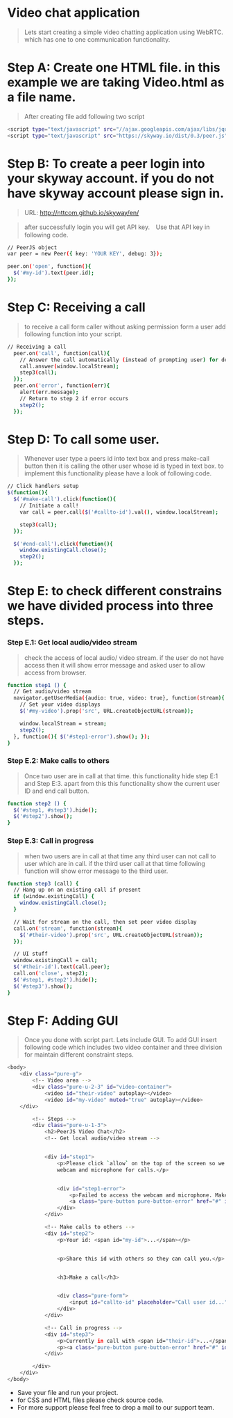 # Video chat application

> Lets start creating a simple video chatting application using WebRTC. which has one to one communication functionality.

# Step A: Create one HTML file. in this example we are taking Video.html as a file name.

>After creating file add following two script

```sh
<script type="text/javascript" src="//ajax.googleapis.com/ajax/libs/jquery/1.8/jquery.min.js"></script>
<script type="text/javascript" src="https://skyway.io/dist/0.3/peer.js"></script>
```

# Step B: To create a peer login into your skyway account. if you do not have skyway account please sign in.

> URL: http://nttcom.github.io/skyway/en/

> after successfully login you will get API key.　Use that API key in following code.

```sh
// PeerJS object
var peer = new Peer({ key: 'YOUR KEY', debug: 3});

peer.on('open', function(){
  $('#my-id').text(peer.id);
});
```

# Step C: Receiving a call

> to receive a call form caller without asking permission form a user add following function into your script.

```sh
// Receiving a call
  peer.on('call', function(call){
    // Answer the call automatically (instead of prompting user) for demo purposes
    call.answer(window.localStream);
    step3(call);
  });
  peer.on('error', function(err){
    alert(err.message);
    // Return to step 2 if error occurs
    step2();
  });
```

# Step D: To call some user.

> Whenever user type a peers id into text box and press make-call button then it is calling the other user whose id is typed in text box. to implement this functionality please have a look of following code.

```sh
// Click handlers setup
$(function(){
  $('#make-call').click(function(){
    // Initiate a call!
    var call = peer.call($('#callto-id').val(), window.localStream);

    step3(call);
  });

  $('#end-call').click(function(){
    window.existingCall.close();
    step2();
  });
```

# Step E: to check different constrains we have divided process into three steps.

### Step E.1: Get local audio/video stream
> check the access of local audio/ video stream. if the user do not have access then it will show error message and asked user to allow access from browser.

```sh
function step1 () {
  // Get audio/video stream
  navigator.getUserMedia({audio: true, video: true}, function(stream){
    // Set your video displays
    $('#my-video').prop('src', URL.createObjectURL(stream));

    window.localStream = stream;
    step2();
  }, function(){ $('#step1-error').show(); });
}
```

### Step E.2: Make calls to others

> Once two user are in call at that time. this functionality hide step E:1 and Step E:3. apart from this this functionality show the current user ID and end call button.

```sh
function step2 () {
  $('#step1, #step3').hide();
  $('#step2').show();
}
```

### Step E.3: Call in progress

> when two users are in call at that time any third user can not call to user which are in call. if the third user call at that time following function will show error message to the third user.

```sh
function step3 (call) {
  // Hang up on an existing call if present
  if (window.existingCall) {
    window.existingCall.close();
  }

  // Wait for stream on the call, then set peer video display
  call.on('stream', function(stream){
    $('#their-video').prop('src', URL.createObjectURL(stream));
  });

  // UI stuff
  window.existingCall = call;
  $('#their-id').text(call.peer);
  call.on('close', step2);
  $('#step1, #step2').hide();
  $('#step3').show();
}
```

# Step F: Adding GUI

> Once you done with script part. Lets include GUI. To add GUI insert following code which includes two video container and three division for maintain different constraint steps.

```sh
<body>
	<div class="pure-g">
		<!-- Video area -->
		<div class="pure-u-2-3" id="video-container">
        	<video id="their-video" autoplay></video>
        	<video id="my-video" muted="true" autoplay></video>
    </div>

		<!-- Steps -->
		<div class="pure-u-1-3">
			<h2>PeerJS Video Chat</h2>
			<!-- Get local audio/video stream -->


			<div id="step1">
				<p>Please click `allow` on the top of the screen so we can access your
				webcam and microphone for calls.</p>


				<div id="step1-error">
					<p>Failed to access the webcam and microphone. Make sure to run this demo on an http server and click allow when asked for permission by the browser.</p>
					<a class="pure-button pure-button-error" href="#" id="step1-retry">Try again</a>
				</div>
			</div>

			<!-- Make calls to others -->
			<div id="step2">
				<p>Your id: <span id="my-id">...</span></p>


				<p>Share this id with others so they can call you.</p>


				<h3>Make a call</h3>


				<div class="pure-form">
					<input id="callto-id" placeholder="Call user id..." type="text"> <a class="pure-button pure-button-success" href="#" id="make-call">Call</a>
				</div>
			</div>

			<!-- Call in progress -->
			<div id="step3">
				<p>Currently in call with <span id="their-id">...</span></p>
				<p><a class="pure-button pure-button-error" href="#" id="end-call">End call</a></p>
			</div>

		</div>
	</div>
</body>
```

- Save your file and run your project.
- for CSS and HTML files please check source code.
- For more support please feel free to drop a mail to our support team.
